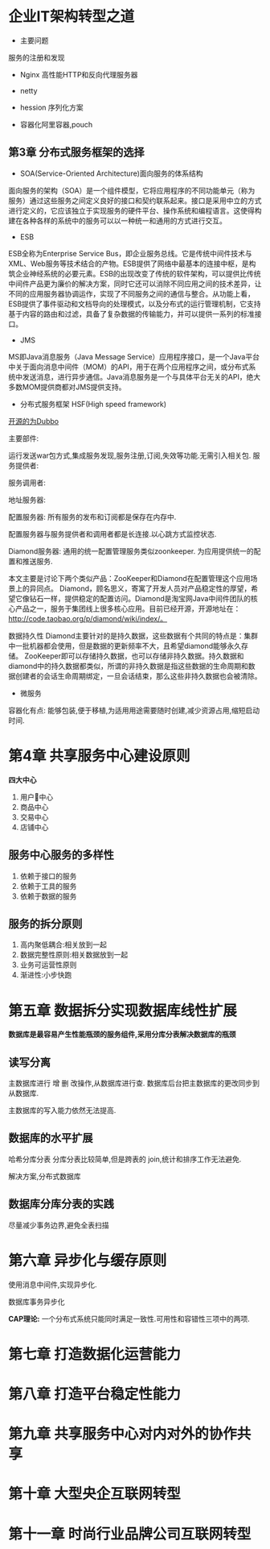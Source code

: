 # 企业IT架构转型之道



* 主要问题

服务的注册和发现

* Nginx 高性能HTTP和反向代理服务器

* netty
 
* hession 序列化方案

* 容器化阿里容器,pouch

## 第3章 分布式服务框架的选择

* SOA(Service-Oriented Architecture)面向服务的体系结构

面向服务的架构（SOA）是一个组件模型，它将应用程序的不同功能单元（称为服务）通过这些服务之间定义良好的接口和契约联系起来。接口是采用中立的方式进行定义的，它应该独立于实现服务的硬件平台、操作系统和编程语言。这使得构建在各种各样的系统中的服务可以以一种统一和通用的方式进行交互。

* ESB

ESB全称为Enterprise Service Bus，即企业服务总线。它是传统中间件技术与XML、Web服务等技术结合的产物。ESB提供了网络中最基本的连接中枢，是构筑企业神经系统的必要元素。ESB的出现改变了传统的软件架构，可以提供比传统中间件产品更为廉价的解决方案，同时它还可以消除不同应用之间的技术差异，让不同的应用服务器协调运作，实现了不同服务之间的通信与整合。从功能上看，ESB提供了事件驱动和文档导向的处理模式，以及分布式的运行管理机制，它支持基于内容的路由和过滤，具备了复杂数据的传输能力，并可以提供一系列的标准接口。

* JMS

MS即Java消息服务（Java Message Service）应用程序接口，是一个Java平台中关于面向消息中间件（MOM）的API，用于在两个应用程序之间，或分布式系统中发送消息，进行异步通信。Java消息服务是一个与具体平台无关的API，绝大多数MOM提供商都对JMS提供支持。

* 分布式服务框架 HSF(High speed framework)

[开源的为Dubbo](https://github.com/alibaba/dubbo)

主要部件:

运行发送war包方式,集成服务发现,服务注册,订阅,失效等功能.无需引入相关包.
服务提供者:

服务调用者:

地址服务器:

配置服务器:  所有服务的发布和订阅都是保存在内存中.

配置服务器与服务提供者和调用者都是长连接.以心跳方式监控状态.

Diamond服务器: 通用的统一配置管理服务类似zoonkeeper. 为应用提供统一的配置和推送服务.

本文主要是讨论下两个类似产品：ZooKeeper和Diamond在配置管理这个应用场景上的异同点。
Diamond，顾名思义，寄寓了开发人员对产品稳定性的厚望，希望它像钻石一样，提供稳定的配置访问。Diamond是淘宝网Java中间件团队的核心产品之一，服务于集团线上很多核心应用。目前已经开源，开源地址在：http://code.taobao.org/p/diamond/wiki/index/。

数据持久性
Diamond主要针对的是持久数据，这些数据有个共同的特点是：集群中一批机器都会使用，但是数据的更新频率不大，且希望diamond能够永久存储。
ZooKeeper即可以存储持久数据，也可以存储非持久数据。持久数据和diamond中的持久数据都类似，所谓的非持久数据是指这些数据的生命周期和数据创建者的会话生命周期绑定，一旦会话结束，那么这些非持久数据也会被清除。

* 微服务

容器化有点: 能够包装,便于移植,为适用用途需要随时创建,减少资源占用,缩短启动时间.

# 第4章  共享服务中心建设原则
**四大中心**

1. 用户中心
2. 商品中心
3. 交易中心
4. 店铺中心


## 服务中心服务的多样性

1. 依赖于接口的服务
2. 依赖于工具的服务
3. 依赖于数据的服务

## 服务的拆分原则
1. 高内聚低耦合:相关放到一起
2. 数据完整性原则:相关数据放到一起                                                                                                                                                                                                                                                                         
3. 业务可运营性原则                        
4. 渐进性:小步快跑
                 


# 第五章 数据拆分实现数据库线性扩展
**数据库是最容易产生性能瓶颈的服务组件,采用分库分表解决数据库的瓶颈**

                                                                                                                                                                                                                                                                                                                                   
## 读写分离
主数据库进行 增 删 改操作,从数据库进行查.
数据库后台把主数据库的更改同步到从数据库.

主数据库的写入能力依然无法提高.

 
## 数据库的水平扩展

哈希分库分表
分库分表比较简单,但是跨表的 join,统计和排序工作无法避免.

解决方案,分布式数据库


## 数据库分库分表的实践               

尽量减少事务边界,避免全表扫描
                                                                                                                                                                                                                                                      
# 第六章 异步化与缓存原则
使用消息中间件,实现异步化.


数据库事务异步化

**CAP理论:**
一个分布式系统只能同时满足一致性.可用性和容错性三项中的两项.












# 第七章 打造数据化运营能力
# 第八章 打造平台稳定性能力
# 第九章 共享服务中心对内对外的协作共享
# 第十章 大型央企互联网转型
# 第十一章 时尚行业品牌公司互联网转型
























